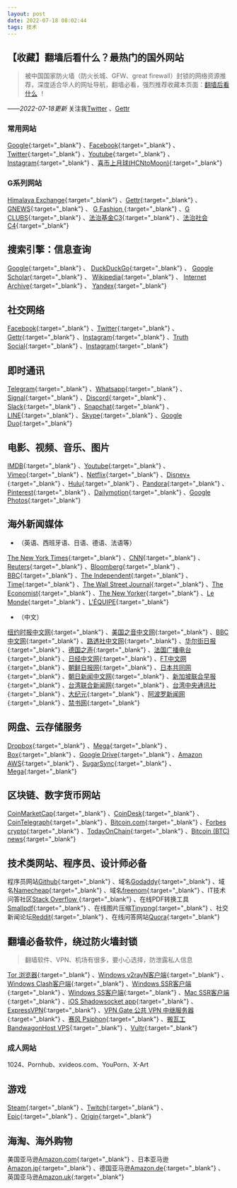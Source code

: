 ```yaml
---
layout: post
date: 2022-07-18 08:02:44
tags: 技术
---
```



## 【收藏】翻墙后看什么？最热门的国外网站

> 被中国国家防火墙（防火长城、GFW、great firewall）封锁的网络资源推荐，深度适合华人的网址导航，翻墙必看，强烈推荐收藏本页面：[翻墙后看什么](https://hcntomoon.github.io/%E7%BF%BB%E5%A2%99%E5%90%8E%E7%9C%8B%E4%BB%80%E4%B9%88) ！

——*2022-07-18更新* 关注我[Twitter](https://twitter.com/HCNtoMoon) 、[Gettr](https://gettr.com/user/hcntomoon) 

### 常用网站
[Google](https://www.google.com/){:target="_blank"} 
、[Facebook](https://www.facebook.com/){:target="_blank"} 
、[Twitter](https://www.twitter.com/){:target="_blank"} 
、[Youtube](https://www.youtube.com/){:target="_blank"} 
、[Instagram](https://www.instagram.com/){:target="_blank"} 
、[喜币上月球(HCNtoMoon)](https://hcntomoon.github.io/){:target="_blank"} 

### G系列网站
[Himalaya Exchange](https://himalaya.exchange/){:target="_blank"} 、[Gettr](https://gettr.com/){:target="_blank"} 、 [GNEWS](https://gnews.org/){:target="_blank"} 、 [G Fashion ](https://gfashion.com/){:target="_blank"} 、[G CLUBS](https://www.gclubs.com/){:target="_blank"} 、[法治基金C3](https://www.rolfoundation.org/){:target="_blank"} 、[法治社会 C4](https://www.rolsociety.org/){:target="_blank"}   

## 搜索引擎：信息查询
 [Google](https://www.google.com/){:target="_blank"} 
、 [DuckDuckGo](https://duckduckgo.com//){:target="_blank"} 
、 [Google Scholar](https://scholar.google.com/){:target="_blank"} 
、 [Wikipedia](https://www.wikipedia.org/){:target="_blank"} 
、 [Internet Archive](https://archive.org/){:target="_blank"} 
、 [Yandex](https://yandex.com/){:target="_blank"} 

## 社交网络
[Facebook](https://www.facebook.com/){:target="_blank"} 
、[Twitter](https://www.twitter.com/){:target="_blank"} 
、[Gettr](https://gettr.com/){:target="_blank"} 
、[Instagram](https://www.instagram.com/){:target="_blank"} 
、[Truth Social](https://truthsocial.com/){:target="_blank"} 
、[Instagram](https://www.instagram.com/){:target="_blank"} 

## 即时通讯
[Telegram](https://telegram.org/){:target="_blank"}
、[Whatsapp](https://www.whatsapp.com/){:target="_blank"}
、[Signal](https://signal.org/){:target="_blank"}
、[Discord](https://discord.com/){:target="_blank"}
、[Slack](https://slack.com/){:target="_blank"}
、[Snapchat](https://www.snapchat.com/){:target="_blank"}
、[LINE](https://line.me/){:target="_blank"}
、[Skype](https://www.skype.com/){:target="_blank"}
、[Google Duo](https://duo.google.com/){:target="_blank"}

## 电影、视频、音乐、图片
[IMDB](https://www.imdb.com/){:target="_blank"} 
、[Youtube](https://youtube.com/){:target="_blank"} 
、[Vimeo](https://vimeo.com/){:target="_blank"} 
、[Netflix](https://www.netflix.com/){:target="_blank"} 
、[Disney+](https://www.disneyplus.com/home/){:target="_blank"} 
、[Hulu](http://www.hulu.com/){:target="_blank"} 
、[Pandora](http://pandora.tv/){:target="_blank"} 
、[Pinterest](https://www.pinterest.com/){:target="_blank"} 
、[Dailymotion](https://www.dailymotion.com/){:target="_blank"} 
、[Google Photos](https://photos.google.com/){:target="_blank"} 

## 海外新闻媒体
- （英语、西班牙语、日语、德语、法语等）

[The New York Times](https://www.nytimes.com/){:target="_blank"}
、[CNN](https://edition.cnn.com/){:target="_blank"}
、[Reuters](https://www.reuters.com/){:target="_blank"}
、[Bloomberg](https://www.bloomberg.com/){:target="_blank"}
、[BBC](https://www.bbc.com/){:target="_blank"}
、[The Independent](https://www.independent.co.uk/){:target="_blank"}
、[Time](https://time.com/){:target="_blank"}
、[The Wall Street Journal](https://www.wsj.com/){:target="_blank"}
、[The Economist](https://economist.com){:target="_blank"}
、[The New Yorker](https://www.newyorker.com/){:target="_blank"}
、[Le Monde](https://www.lemonde.fr/){:target="_blank"}
、[L'ÉQUIPE](https://www.lequipe.fr/){:target="_blank"}  

- （中文）

[纽约时报中文网](https://cn.nytimes.com/){:target="_blank"}
、[美国之音中文网](https://www.voachinese.com/){:target="_blank"}
、[BBC中文网](https://bbc.co.uk/chinese/){:target="_blank"}
、[路透社中文网](https://cn.reuters.com/){:target="_blank"}
、[华尔街日报](http://cn.wsj.com/){:target="_blank"}
、[德国之声](http://www.dw.com/zh){:target="_blank"}
、[法国广播电台](http://chinese.rfi.fr/){:target="_blank"}
、[日经中文网](https://cn.nikkei.com/){:target="_blank"}
、[FT中文网 ](https://m.ftchinese.com/){:target="_blank"}
、[朝鲜日报网](http://cnnews.chosun.com/){:target="_blank"}
、[日本共同网](https://china.kyodonews.net/){:target="_blank"}
、[朝日新闻中文网](https://asahichinese-f.com/){:target="_blank"}
、[新加坡联合早报](https://www.zaobao.com.sg/){:target="_blank"}
、[台湾联合新闻网](https://udn.com/){:target="_blank"}
、[台湾中央通讯社](http://www.cna.com.tw/){:target="_blank"}
、[大纪元](https://www.epochtimes.com/){:target="_blank"}
、[阿波罗新闻网](https://www.aboluowang.com/){:target="_blank"}
、[禁书网](https://www.bannedbook.org/){:target="_blank"}


## 网盘、云存储服务
[Dropbox](https://www.dropbox.com/){:target="_blank"}
、[Mega](https://mega.nz/){:target="_blank"}
、[Box](https://www.box.com/){:target="_blank"}
、[Google Drive](https://drive.google.com/){:target="_blank"}
、[Amazon AWS](https://aws.amazon.com/){:target="_blank"}
、[SugarSync](http://sugarsync.com/){:target="_blank"}
、[Mega](https://mega.nz/){:target="_blank"}


## 区块链、数字货币网站
[CoinMarketCap](https://coinmarketcap.com/){:target="_blank"}
、[CoinDesk](https://www.coindesk.com/){:target="_blank"}
、[CoinTelegraph](https://aws.amazon.com/){:target="_blank"}
、[Bitcoin.com](https://news.bitcoin.com/){:target="_blank"}
、[Forbes crypto](https://www.forbes.com/crypto-blockchain/){:target="_blank"}
、[TodayOnChain](https://www.todayonchain.com/){:target="_blank"}
、[Bitcoin (BTC) news](https://www.newsbtc.com/){:target="_blank"}


## 技术类网站、程序员、设计师必备
程序员网站[Github](https://www.github.com/){:target="_blank"} 
、域名[Godaddy](https://www.godaddy.com/){:target="_blank"} 
、域名[Namecheap](https://www.namecheap.com/){:target="_blank"} 
、域名[freenom](https://www.freenom.com/zh/index.html?lang=zh){:target="_blank"} 
、IT技术问答社区[Stack Overflow ](https://stackoverflow.com/){:target="_blank"} 
、在线PDF转换工具[Smallpdf](https://smallpdf.com/){:target="_blank"} 
、在线图片压缩[Tinypng](https://tinypng.com/){:target="_blank"} 
、社交新闻论坛[Reddit](https://www.reddit.com/){:target="_blank"} 
、在线问答网站[Quora](https://www.quora.com/){:target="_blank"} 


## 翻墙必备软件，绕过防火墙封锁
> 翻墙软件、VPN、机场有很多，要小心选择，防泄露私人信息  


[Tor 浏览器](https://www.torproject.org/zh-CN/download/){:target="_blank"} 
、[Windows v2rayN客户端](https://github.com/2dust/v2rayN/releases){:target="_blank"} 
、[Windows Clash客户端](https://github.com/Fndroid/clash_for_windows_pkg/releases){:target="_blank"} 
、[Windows SSR客户端](https://github.com/shadowsocksr-backup/shadowsocksr-csharp/releases){:target="_blank"} 
、[Windows SS客户端](https://github.com/shadowsocks/shadowsocks-windows/releases){:target="_blank"} 
、[Mac SSR客户端](https://github.com/shadowsocksr-backup/ShadowsocksX-NG/releases){:target="_blank"} 
、[iOS Shadowsocket  app](https://apps.apple.com/us/app/id932747118){:target="_blank"} 
、[ExpressVPN](https://www.expressvpn.com/){:target="_blank"} 
、[VPN Gate 公共 VPN 中继服务器](https://www.vpngate.net/cn/){:target="_blank"} 
、[赛风 Psiphon](https://psiphon3.com/zh/download.html){:target="_blank"} 
、[搬瓦工 BandwagonHost VPS](https://bandwagonhost.com/){:target="_blank"} 
、[Vultr](https://www.vultr.com/){:target="_blank"} 


### 成人网站
1024、Pornhub、xvideos.com、YouPorn、X-Art

## 游戏

[Steam](https://store.steampowered.com/){:target="_blank"} 
、[Twitch](https://www.twitch.tv/){:target="_blank"} 
、[Epic](https://store.epicgames.com/){:target="_blank"} 
、[Origin](https://www.origin.com/){:target="_blank"} 

## 海淘、海外购物    
美国亚马逊[Amazon.com](https://www.amazon.com/){:target="_blank"} 
、日本亚马逊[Amazon.jp](https://www.amazon.co.jp/){:target="_blank"} 
、德国亚马逊[Amazon.de](https://www.amazon.de/){:target="_blank"} 
、英国亚马逊[Amazon.uk](https://www.amazon.co.uk/){:target="_blank"} 

